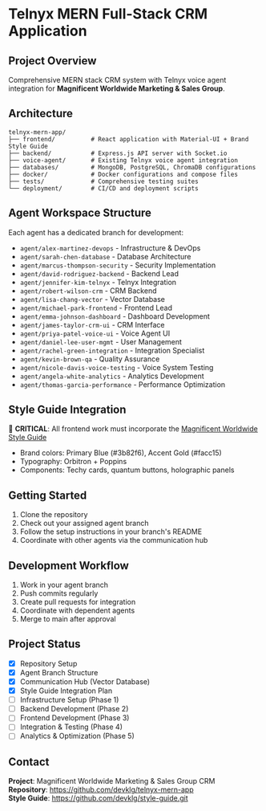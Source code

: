# Telnyx MERN Full-Stack CRM Application

## Project Overview
Comprehensive MERN stack CRM system with Telnyx voice agent integration for **Magnificent Worldwide Marketing & Sales Group**.

## Architecture
```
telnyx-mern-app/
├── frontend/          # React application with Material-UI + Brand Style Guide
├── backend/           # Express.js API server with Socket.io
├── voice-agent/       # Existing Telnyx voice agent integration
├── databases/         # MongoDB, PostgreSQL, ChromaDB configurations
├── docker/            # Docker configurations and compose files
├── tests/             # Comprehensive testing suites
└── deployment/        # CI/CD and deployment scripts
```

## Agent Workspace Structure
Each agent has a dedicated branch for development:
- `agent/alex-martinez-devops` - Infrastructure & DevOps
- `agent/sarah-chen-database` - Database Architecture
- `agent/marcus-thompson-security` - Security Implementation
- `agent/david-rodriguez-backend` - Backend Lead
- `agent/jennifer-kim-telnyx` - Telnyx Integration
- `agent/robert-wilson-crm` - CRM Backend
- `agent/lisa-chang-vector` - Vector Database
- `agent/michael-park-frontend` - Frontend Lead
- `agent/emma-johnson-dashboard` - Dashboard Development
- `agent/james-taylor-crm-ui` - CRM Interface
- `agent/priya-patel-voice-ui` - Voice Agent UI
- `agent/daniel-lee-user-mgmt` - User Management
- `agent/rachel-green-integration` - Integration Specialist
- `agent/kevin-brown-qa` - Quality Assurance
- `agent/nicole-davis-voice-testing` - Voice System Testing
- `agent/angela-white-analytics` - Analytics Development
- `agent/thomas-garcia-performance` - Performance Optimization

## Style Guide Integration
🎨 **CRITICAL**: All frontend work must incorporate the [Magnificent Worldwide Style Guide](https://github.com/devklg/style-guide.git)
- Brand colors: Primary Blue (#3b82f6), Accent Gold (#facc15)
- Typography: Orbitron + Poppins
- Components: Techy cards, quantum buttons, holographic panels

## Getting Started
1. Clone the repository
2. Check out your assigned agent branch
3. Follow the setup instructions in your branch's README
4. Coordinate with other agents via the communication hub

## Development Workflow
1. Work in your agent branch
2. Push commits regularly
3. Create pull requests for integration
4. Coordinate with dependent agents
5. Merge to main after approval

## Project Status
- [x] Repository Setup
- [x] Agent Branch Structure
- [x] Communication Hub (Vector Database)
- [x] Style Guide Integration Plan
- [ ] Infrastructure Setup (Phase 1)
- [ ] Backend Development (Phase 2)
- [ ] Frontend Development (Phase 3)
- [ ] Integration & Testing (Phase 4)
- [ ] Analytics & Optimization (Phase 5)

## Contact
**Project**: Magnificent Worldwide Marketing & Sales Group CRM  
**Repository**: https://github.com/devklg/telnyx-mern-app  
**Style Guide**: https://github.com/devklg/style-guide.git
